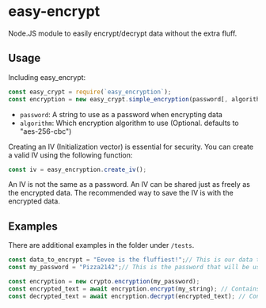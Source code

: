 # easy-encrypt
Node.JS module to easily encrypt/decrypt data without the extra fluff.

## Usage
Including easy_encrypt:
```javascript
const easy_crypt = require(`easy_encryption`);
const encryption = new easy_crypt.simple_encryption(password[, algorithm])
```
- `password`: A string to use as a password when encrypting data
- `algorithm`: Which encryption algorithm to use (Optional. defaults to "aes-256-cbc")


Creating an IV (Initialization vector) is essential for security.
You can create a valid IV using the following function:
```javascript
const iv = easy_encryption.create_iv();
```

An IV is not the same as a password. An IV can be shared just as freely as the encrypted data.
The recommended way to save the IV is with the encrypted data.

## Examples
There are additional examples in the folder under `/tests`.

```javascript
const data_to_encrypt = "Eevee is the fluffiest!";// This is our data to save
const my_password = "Pizza2142";// This is the password that will be used to encrypt the data

const encryption = new crypto.encryption(my_password);
const encrypted_text = await encryption.encrypt(my_string); // Contains the encrypted object. Example: "{encrypted: true, iv: 4263883364fdea2b, contents: 51833b31a66a9fc2ce82c2ab29ec3fb82d60fa708df0b6839016825a190d3cd4}"
const decrypted_text = await encryption.decrypt(encrypted_text); // Contains the decrypted data that was previously encrypted. Example: "Eevee is the fluffiest!"
```
